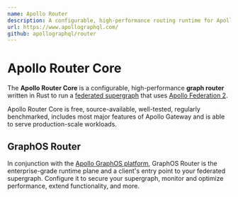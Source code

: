 ```yaml
---
name: Apollo Router
description: A configurable, high-performance routing runtime for Apollo Federation
url: https://www.apollographql.com/
github: apollographql/router
---
```


# Apollo Router Core

The **Apollo Router Core** is a configurable, high-performance **graph router** written in Rust to run a [federated supergraph](https://www.apollographql.com/docs/federation/) that uses [Apollo Federation 2](https://www.apollographql.com/docs/federation/v2/federation-2/new-in-federation-2).

Apollo Router Core is free, source-available, well-tested, regularly benchmarked, includes most major features of Apollo Gateway and is able to serve production-scale workloads.

## GraphOS Router

In conjunction with the [Apollo GraphOS platform](https://www.apollographql.com/docs/graphos/platform), GraphOS Router is the enterprise-grade runtime plane and a client's entry point to your federated supergraph.
Configure it to secure your supergraph, monitor and optimize performance, extend functionality, and more.
